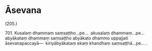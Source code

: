 

# Āsevana






(205.)

701\. Kusalaṃ dhammaṃ saṃsaṭṭho…pe…  akusalaṃ dhammaṃ…pe…  abyākataṃ dhammaṃ saṃsaṭṭho abyākato dhammo uppajjati āsevanapaccayā—  kiriyābyākataṃ ekaṃ khandhaṃ saṃsaṭṭhā…pe… .



